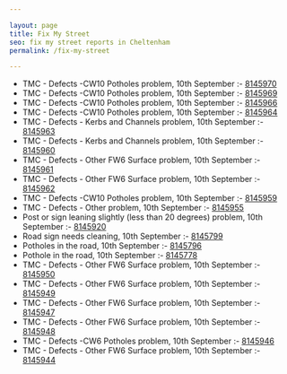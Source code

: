 ```yaml
---

layout: page
title: Fix My Street
seo: fix my street reports in Cheltenham
permalink: /fix-my-street

---
```


<!-- fix_marker starts -->

- TMC - Defects -CW10 Potholes problem, 10th September :- [8145970](https://www.fixmystreet.com/report/8145970)
- TMC - Defects -CW10 Potholes problem, 10th September :- [8145969](https://www.fixmystreet.com/report/8145969)
- TMC - Defects -CW10 Potholes problem, 10th September :- [8145966](https://www.fixmystreet.com/report/8145966)
- TMC - Defects -CW10 Potholes problem, 10th September :- [8145964](https://www.fixmystreet.com/report/8145964)
- TMC - Defects - Kerbs and Channels problem, 10th September :- [8145963](https://www.fixmystreet.com/report/8145963)
- TMC - Defects - Kerbs and Channels problem, 10th September :- [8145960](https://www.fixmystreet.com/report/8145960)
- TMC - Defects - Other FW6  Surface problem, 10th September :- [8145961](https://www.fixmystreet.com/report/8145961)
- TMC - Defects - Other FW6  Surface problem, 10th September :- [8145962](https://www.fixmystreet.com/report/8145962)
- TMC - Defects -CW10 Potholes problem, 10th September :- [8145959](https://www.fixmystreet.com/report/8145959)
- TMC - Defects - Other problem, 10th September :- [8145955](https://www.fixmystreet.com/report/8145955)
- Post or sign leaning slightly (less than 20 degrees) problem, 10th September :- [8145920](https://www.fixmystreet.com/report/8145920)
- Road sign needs cleaning, 10th September :- [8145799](https://www.fixmystreet.com/report/8145799)
- Potholes in the road, 10th September :- [8145796](https://www.fixmystreet.com/report/8145796)
- Pothole in the road, 10th September :- [8145778](https://www.fixmystreet.com/report/8145778)
- TMC - Defects - Other FW6  Surface problem, 10th September :- [8145950](https://www.fixmystreet.com/report/8145950)
- TMC - Defects - Other FW6  Surface problem, 10th September :- [8145949](https://www.fixmystreet.com/report/8145949)
- TMC - Defects - Other FW6  Surface problem, 10th September :- [8145947](https://www.fixmystreet.com/report/8145947)
- TMC - Defects - Other FW6  Surface problem, 10th September :- [8145948](https://www.fixmystreet.com/report/8145948)
- TMC - Defects -CW6 Potholes  problem, 10th September :- [8145946](https://www.fixmystreet.com/report/8145946)
- TMC - Defects - Other FW6  Surface problem, 10th September :- [8145944](https://www.fixmystreet.com/report/8145944)

<!-- fix_marker ends -->